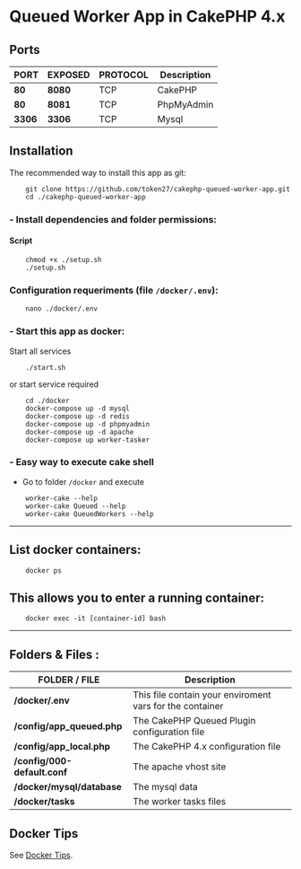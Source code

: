 # Queued Worker App in CakePHP 4.x

## Ports

| PORT | EXPOSED | PROTOCOL | Description |
| ------ | ------ | -------- | --- |
| **80** | **8080** | TCP |  CakePHP |
| **80** | **8081** | TCP |  PhpMyAdmin |
| **3306** | **3306** | TCP |  Mysql |

## Installation

The recommended way to install this app as git:
````
    git clone https://github.com/token27/cakephp-queued-worker-app.git
    cd ./cakephp-queued-worker-app
````

### - Install dependencies and folder permissions:

#### Script
```    
    chmod +x ./setup.sh
    ./setup.sh
```

### Configuration requeriments (file `/docker/.env`):

```        
    nano ./docker/.env
```

### - Start this app as docker:

Start all services
``` 
    ./start.sh
```

or start service required
``` 
    cd ./docker
    docker-compose up -d mysql      
    docker-compose up -d redis
    docker-compose up -d phpmyadmin
    docker-compose up -d apache
    docker-compose up worker-tasker
```
### - Easy way to execute cake shell 
- Go to folder `/docker` and execute
```    
    worker-cake --help
    worker-cake Queued --help
    worker-cake QueuedWorkers --help
```
---

## List docker containers:
```
    docker ps
```

## This allows you to enter a running container:
```
    docker exec -it [container-id] bash
```
---

## Folders & Files :

| FOLDER / FILE | Description |
| ------ | ------  |
| **/docker/.env** | This file contain your enviroment vars for the container |
| **/config/app_queued.php** |  The CakePHP Queued Plugin configuration file |
| **/config/app_local.php** | The CakePHP 4.x configuration file |
| **/config/000-default.conf** | The apache vhost site |
| **/docker/mysql/database** | The mysql data |
| **/docker/tasks** | The worker tasks files |


## Docker Tips 

See [Docker Tips](DOCKER.md).